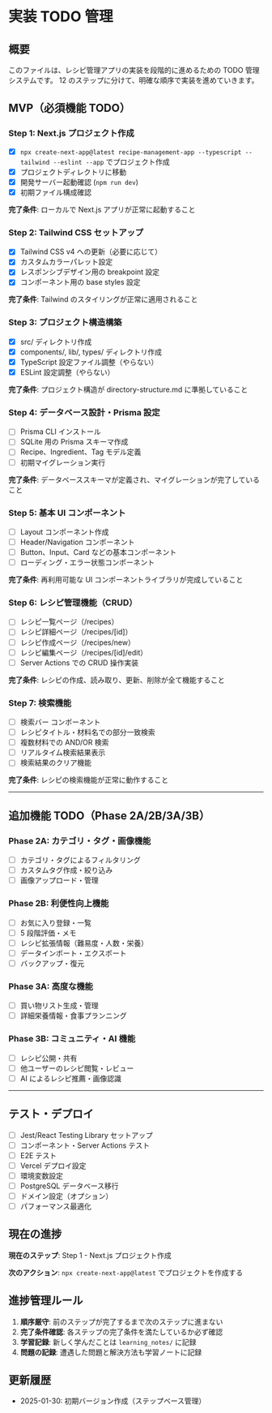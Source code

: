 # 実装 TODO 管理

## 概要

このファイルは、レシピ管理アプリの実装を段階的に進めるための TODO 管理システムです。
12 のステップに分けて、明確な順序で実装を進めていきます。

## MVP（必須機能 TODO）

### Step 1: Next.js プロジェクト作成

- [x] `npx create-next-app@latest recipe-management-app --typescript --tailwind --eslint --app` でプロジェクト作成
- [x] プロジェクトディレクトリに移動
- [x] 開発サーバー起動確認 (`npm run dev`)
- [x] 初期ファイル構成確認

**完了条件**: ローカルで Next.js アプリが正常に起動すること

### Step 2: Tailwind CSS セットアップ

- [x] Tailwind CSS v4 への更新（必要に応じて）
- [x] カスタムカラーパレット設定
- [x] レスポンシブデザイン用の breakpoint 設定
- [x] コンポーネント用の base styles 設定

**完了条件**: Tailwind のスタイリングが正常に適用されること

### Step 3: プロジェクト構造構築

- [x] src/ ディレクトリ作成
- [x] components/, lib/, types/ ディレクトリ作成
- [x] TypeScript 設定ファイル調整（やらない）
- [x] ESLint 設定調整（やらない）

**完了条件**: プロジェクト構造が directory-structure.md に準拠していること

### Step 4: データベース設計・Prisma 設定

- [ ] Prisma CLI インストール
- [ ] SQLite 用の Prisma スキーマ作成
- [ ] Recipe、Ingredient、Tag モデル定義
- [ ] 初期マイグレーション実行

**完了条件**: データベーススキーマが定義され、マイグレーションが完了していること

### Step 5: 基本 UI コンポーネント

- [ ] Layout コンポーネント作成
- [ ] Header/Navigation コンポーネント
- [ ] Button、Input、Card などの基本コンポーネント
- [ ] ローディング・エラー状態コンポーネント

**完了条件**: 再利用可能な UI コンポーネントライブラリが完成していること

### Step 6: レシピ管理機能（CRUD）

- [ ] レシピ一覧ページ（/recipes）
- [ ] レシピ詳細ページ（/recipes/[id]）
- [ ] レシピ作成ページ（/recipes/new）
- [ ] レシピ編集ページ（/recipes/[id]/edit）
- [ ] Server Actions での CRUD 操作実装

**完了条件**: レシピの作成、読み取り、更新、削除が全て機能すること

### Step 7: 検索機能

- [ ] 検索バー コンポーネント
- [ ] レシピタイトル・材料名での部分一致検索
- [ ] 複数材料での AND/OR 検索
- [ ] リアルタイム検索結果表示
- [ ] 検索結果のクリア機能

**完了条件**: レシピの検索機能が正常に動作すること

---

## 追加機能 TODO（Phase 2A/2B/3A/3B）

### Phase 2A: カテゴリ・タグ・画像機能

- [ ] カテゴリ・タグによるフィルタリング
- [ ] カスタムタグ作成・絞り込み
- [ ] 画像アップロード・管理

### Phase 2B: 利便性向上機能

- [ ] お気に入り登録・一覧
- [ ] 5 段階評価・メモ
- [ ] レシピ拡張情報（難易度・人数・栄養）
- [ ] データインポート・エクスポート
- [ ] バックアップ・復元

### Phase 3A: 高度な機能

- [ ] 買い物リスト生成・管理
- [ ] 詳細栄養情報・食事プランニング

### Phase 3B: コミュニティ・AI 機能

- [ ] レシピ公開・共有
- [ ] 他ユーザーのレシピ閲覧・レビュー
- [ ] AI によるレシピ推薦・画像認識

---

## テスト・デプロイ

- [ ] Jest/React Testing Library セットアップ
- [ ] コンポーネント・Server Actions テスト
- [ ] E2E テスト
- [ ] Vercel デプロイ設定
- [ ] 環境変数設定
- [ ] PostgreSQL データベース移行
- [ ] ドメイン設定（オプション）
- [ ] パフォーマンス最適化

## 現在の進捗

**現在のステップ**: Step 1 - Next.js プロジェクト作成

**次のアクション**: `npx create-next-app@latest` でプロジェクトを作成する

## 進捗管理ルール

1. **順序厳守**: 前のステップが完了するまで次のステップに進まない
2. **完了条件確認**: 各ステップの完了条件を満たしているか必ず確認
3. **学習記録**: 新しく学んだことは `learning_notes/` に記録
4. **問題の記録**: 遭遇した問題と解決方法も学習ノートに記録

## 更新履歴

- 2025-01-30: 初期バージョン作成（ステップベース管理）
